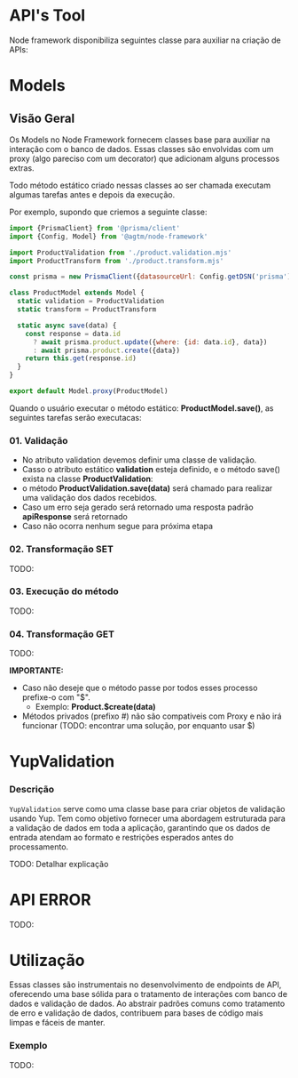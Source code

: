 # API's Tool

Node framework disponibiliza seguintes classe para auxiliar na criação de APIs:

# Models
<!-- WARN: Deprecated, usar o Prisma -->
## Visão Geral

Os Models no Node Framework fornecem classes base para auxiliar na interação com o banco de dados. Essas classes são
envolvidas com um proxy (algo pareciso com um decorator) que adicionam alguns processos extras.

Todo método estático criado nessas classes ao ser chamada executam algumas tarefas antes e depois da execução.

Por exemplo, supondo que criemos a seguinte classe:

```javascript
import {PrismaClient} from '@prisma/client'
import {Config, Model} from '@agtm/node-framework'

import ProductValidation from './product.validation.mjs'
import ProductTransform from './product.transform.mjs'

const prisma = new PrismaClient({datasourceUrl: Config.getDSN('prisma')})

class ProductModel extends Model {
  static validation = ProductValidation
  static transform = ProductTransform

  static async save(data) {
    const response = data.id
      ? await prisma.product.update({where: {id: data.id}, data})
      : await prisma.product.create({data})
    return this.get(response.id)
  }
}

export default Model.proxy(ProductModel)
```

Quando o usuário executar o método estático: **ProductModel.save()**, as seguintes tarefas serão executacas:

### 01. Validação

* No atributo validation devemos definir uma classe de validação.
* Casso o atributo estático **validation** esteja definido, e o método save() exista na classe **ProductValidation**:
* o método **ProductValidation.save(data)** será chamado para realizar uma validação dos dados recebidos.
* Caso um erro seja gerado será retornado uma resposta padrão **apiResponse** será retornado
* Caso não ocorra nenhum segue para próxima etapa

### 02. Transformação SET

TODO:

### 03. Execução do método

TODO:

### 04. Transformação GET

TODO:

**IMPORTANTE:**

* Caso não deseje que o método passe por todos esses processo prefixe-o com "$".
  * Exemplo: **Product.$create(data)**
* Métodos privados (prefixo #) não são compativeis com Proxy e não irá funcionar (TODO: encontrar uma solução, por
  enquanto usar $)

# YupValidation

### Descrição

`YupValidation` serve como uma classe base para criar objetos de validação usando Yup. Tem como objetivo fornecer uma
abordagem estruturada para a validação de dados em toda a aplicação, garantindo que os dados de entrada atendam ao
formato e restrições esperados antes do processamento.

TODO: Detalhar explicação

# API ERROR

TODO:

# Utilização

Essas classes são instrumentais no desenvolvimento de endpoints de API, oferecendo uma base sólida para o tratamento de
interações com banco de dados e validação de dados. Ao abstrair padrões comuns como tratamento de erro e validação de
dados, contribuem para bases de código mais limpas e fáceis de manter.

### Exemplo

TODO:
